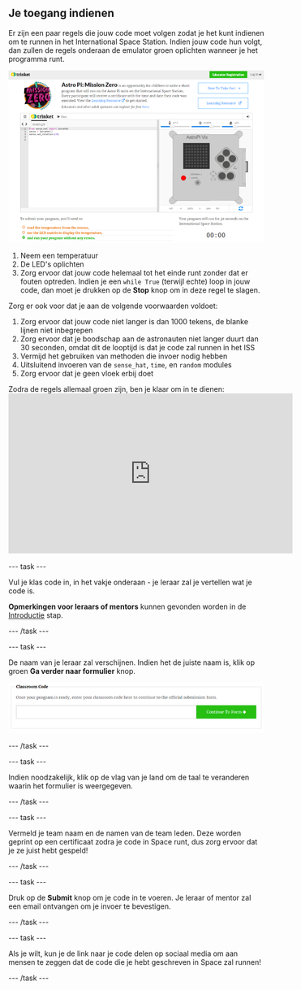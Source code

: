 ## Je toegang indienen

Er zijn een paar regels die jouw code moet volgen zodat je het kunt indienen om te runnen in het International Space Station. Indien jouw code hun volgt, dan zullen de regels onderaan de emulator groen oplichten wanneer je het programma runt.

![Valideer](images/validation.png)

1. Neem een temperatuur
2. De LED's oplichten
3. Zorg ervoor dat jouw code helemaal tot het einde runt zonder dat er fouten optreden. Indien je een `while True` (terwijl echte) loop in jouw code, dan moet je drukken op de **Stop** knop om in deze regel te slagen.

Zorg er ook voor dat je aan de volgende voorwaarden voldoet:

1. Zorg ervoor dat jouw code niet langer is dan 1000 tekens, de blanke lijnen niet inbegrepen
2. Zorg ervoor dat je boodschap aan de astronauten niet langer duurt dan 30 seconden, omdat dit de looptijd is dat je code zal runnen in het ISS
3. Vermijd het gebruiken van methoden die invoer nodig hebben
4. Uitsluitend invoeren van de `sense_hat`, `time`, en `random` modules
5. Zorg ervoor dat je geen vloek erbij doet

Zodra de regels allemaal groen zijn, ben je klaar om in te dienen: <iframe width="560" height="315" src="https://www.youtube.com/embed/5sLlhf3FjdU?rel=0" frameborder="0" allowfullscreen mark="crwd-mark"></iframe> 

--- task ---

Vul je klas code in, in het vakje onderaan - je leraar zal je vertellen wat je code is.

**Opmerkingen voor leraars of mentors** kunnen gevonden worden in de [Introductie](https://projects.raspberrypi.org/sv-SE/projects/astro-pi-mission-zero/1) stap.

--- /task ---

--- task ---

De naam van je leraar zal verschijnen. Indien het de juiste naam is, klik op groen **Ga verder naar formulier** knop.

![Ga verder naar het formulier](images/continue-to-form.png)

--- /task ---

--- task ---

Indien noodzakelijk, klik op de vlag van je land om de taal te veranderen waarin het formulier is weergegeven.

--- /task ---

--- task ---

Vermeld je team naam en de namen van de team leden. Deze worden geprint op een certificaat zodra je code in Space runt, dus zorg ervoor dat je ze juist hebt gespeld!

--- /task ---

--- task ---

Druk op de **Submit** knop om je code in te voeren. Je leraar of mentor zal een email ontvangen om je invoer te bevestigen.

--- /task ---

--- task ---

Als je wilt, kun je de link naar je code delen op sociaal media om aan mensen te zeggen dat de code die je hebt geschreven in Space zal runnen!

--- /task ---